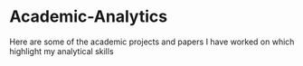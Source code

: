 # Academic-Analytics
Here are some of the academic projects and papers I have worked on which highlight my analytical skills
